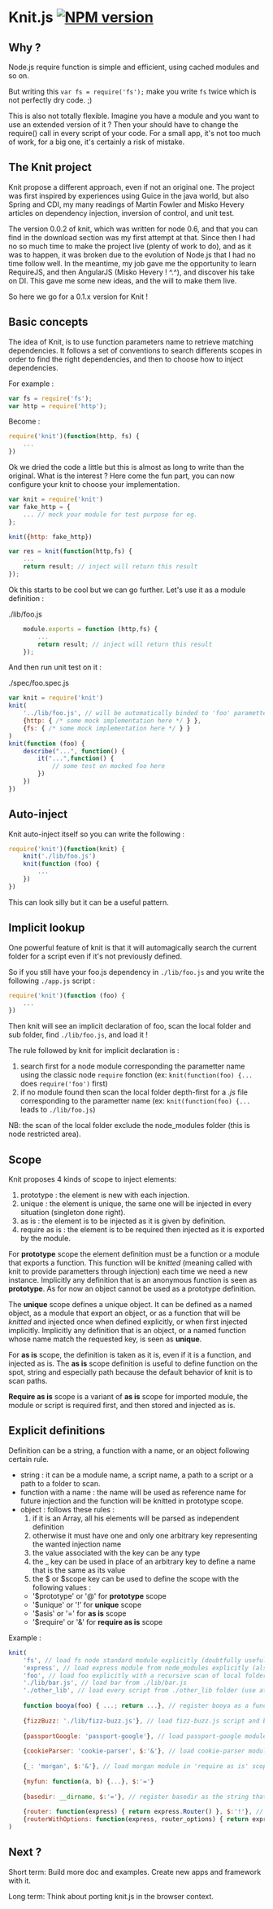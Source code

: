 # Knit.js [![NPM version][npm-image]][npm-url]

## Why ?

Node.js require function is simple and efficient, using cached modules and so on.

But writing this `var fs = require('fs');` make you write `fs` twice which is not perfectly dry code. ;)

This is also not totally flexible. Imagine you have a module and you want to use an extended version of it ? Then your should have to change the require() call in every script of your code. For a small app, it's not too much of work, for a big one, it's certainly a risk of mistake.

## The Knit project

Knit propose a different approach, even if not an original one. The project was first inspired by experiences using Guice in the java world, but also Spring and CDI, my many readings of Martin Fowler and Misko Hevery articles on dependency injection, inversion of control, and unit test.

The version 0.0.2 of knit, which was written for node 0.6, and that you can find in the download section was my first attempt at that. Since then I had no so much time to make the project live (plenty of work to do), and as it was to happen, it was broken due to the evolution of Node.js that I had no time follow well. In the meantime, my job gave me the opportunity to learn RequireJS, and then AngularJS (Misko Hevery ! ^.^), and discover his take on DI. This gave me some new ideas, and the will to make them live.

So here we go for a 0.1.x version for Knit !

## Basic concepts

The idea of Knit, is to use function parameters name to retrieve matching dependencies. It follows a set of conventions to search differents scopes in order to find the right dependencies, and then to choose how to inject dependencies.

For example :

```javascript
var fs = require('fs');
var http = require('http');
```
	
Become :

```javascript
require('knit')(function(http, fs) {
    ...
})
```
	
Ok we dried the code a little but this is almost as long to write than the original. What is the interest ? Here come the fun part, you can now configure your knit to choose your implementation.

```javascript
var knit = require('knit')
var fake_http = {
    ... // mock your module for test purpose for eg.
};

knit({http: fake_http})

var res = knit(function(http,fs) {
    ...
    return result; // inject will return this result
});
```
	
Ok this starts to be cool but we can go further. Let's use it as a module definition :

./lib/foo.js

```javascript
    module.exports = function (http,fs) {
		...
		return result; // inject will return this result
	});
```
    
And then run unit test on it :

./spec/foo.spec.js

```javascript
var knit = require('knit')
knit(
    '../lib/foo.js', // will be automatically binded to 'foo' parametter by reading script name
    {http: { /* some mock implementation here */ } },
    {fs: { /* some mock implementation here */ } }
)
knit(function (foo) {            
    describe("...", function() {
        it("...",function() {
            // some test on mocked foo here
        })
    })
})
```

## Auto-inject

Knit auto-inject itself so you can write the following :

```javascript
require('knit')(function(knit) {
    knit('./lib/foo.js')
    knit(function (foo) {
        ...
    })
})
```

This can look silly but it can be a useful pattern.

## Implicit lookup

One powerful feature of knit is that it will automagically search the current folder for a script even if it's not previously defined.

So if you still have your foo.js dependency in `./lib/foo.js` and you write the following `./app.js` script :

```javascript
require('knit')(function (foo) {
    ...
})
```

Then knit will see an implicit declaration of foo, scan the local folder and sub folder, find `./lib/foo.js`, and load it !

The rule followed by knit for implicit declaration is :
  1. search first for a node module corresponding the parametter name using the classic node `require` fonction (ex: `knit(function(foo) {...` does `require('foo')` first)
  2. if no module found then scan the local folder depth-first for a *.js* file corresponding to the parametter name (ex: `knit(function(foo) {...` leads to `./lib/foo.js`)

NB: the scan of the local folder exclude the node_modules folder (this is node restricted area).


## Scope

Knit proposes 4 kinds of scope to inject elements:
  1. prototype : the element is new with each injection.
  2. unique : the element is unique, the same one will be injected in every situation (singleton done right).
  3. as is : the element is to be injected as it is given by definition.
  4. require as is : the element is to be required then injected as it is exported by the module.

For **prototype** scope the element definition must be a function or a module that exports a function. This function will be *knitted* (meaning called with knit to provide parametters through injection) each time we need a new instance. Implicitly any definition that is an anonymous function is seen as **prototype**. As for now an object cannot be used as a prototype definition.

The **unique** scope defines a unique object. It can be defined as a named object, as a module that export an object, or as a function that will be *knitted* and injected once when defined explicitly, or when first injected implicitly. Implicitly any definition that is an object, or a named function whose name match the requested key, is seen as **unique**.

For **as is** scope, the definition is taken as it is, even if it is a function, and injected as is. The **as is** scope definition is useful to define function on the spot, string and especially path because the default behavior of knit is to scan paths.

**Require as is** scope is a variant of **as is** scope for imported module, the module or script is required first, and then stored and injected as is.

## Explicit definitions

Definition can be a string, a function with a name, or an object following certain rule.

* string : it can be a module name, a script name, a path to a script or a path to a folder to scan.
* function with a name : the name will be used as reference name for future injection and the function will be knitted in prototype scope.
* object : follows these rules :
  1. if it is an Array, all his elements will be parsed as independent definition
  2. otherwise it must have one and only one arbitrary key representing the wanted injection name
  3. the value associated with the key can be any type
  3. the _ key can be used in place of an arbitrary key to define a name that is the same as its value 
  4. the $ or $scope key can be used to define the scope with the following values :
    * '$prototype' or '@' for **prototype** scope
    * '$unique' or '!' for **unique** scope
    * '$asis' or '=' for **as is** scope
    * '$require' or '&' for **require as is** scope

Example :

```javascript
knit(
    'fs', // load fs node standard module explicitly (doubtfully usefull but works)
    'express', // load express module from node_modules explicitly (also doubtfully usefull but works)
    'foo', // load foo explicitly with a recursive scan of local folder
    './lib/bar.js', // load bar from ./lib/bar.js
    './other_lib', // load every script from ./other_lib folder (use at your own risks)
    
    function booya(foo) { ...; return ...}, // register booya as a function that will be injected foo to build an instance, implicitly in $prototype scope
    
    {fizzBuzz: './lib/fizz-buzz.js'}, // load fizz-buzz.js script and bind it to fizzBuzz for future injection (scope is implicit)
    
    {passportGoogle: 'passport-google'}, // load passport-google module in unique scope and bind it to passportGoogle for future injection (scope is implicit)
    
    {cookieParser: 'cookie-parser', $:'&'}, // load cookie-parser module in 'require as is' scope, short definition
    
    {_: 'morgan', $:'&'}, // load morgan module in 'require as is' scope, short definition, use $$ form in place of {morgan: 'morgan', $:'&'}, because it is drier
    
    {myfun: function(a, b) {...}, $:'='}
    
    {basedir: __dirname, $:'='}, // register basedir as the string that represent the name of the folder of the current script using __dirname variable, with $asis scope short form definition (to avoid a wild scan of current folder for a basedir script)
    
    {router: function(express) { return express.Router() }, $:'!'}, // define a function builder for parametter name router that will be injected express to provide a express.Router instance, in $unique scope short form definition
    {routerWithOptions: function(express, router_options) { return express.Router(router_options) }, $:'$unique'}, // define a function builder for parametter name routerWithOptions that will be injected express and router_options to provide a express.Router instance, in $unique scope long form definition
)
```

## Next ?

Short term: Build more doc and examples. Create new apps and framework with it.

Long term: Think about porting knit.js in the browser context.

[npm-url]: https://npmjs.org/package/knit
[npm-image]: https://badge.fury.io/js/knit.png

